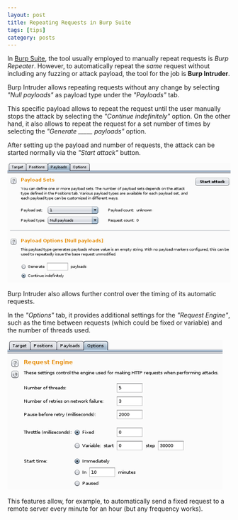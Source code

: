 ```yaml
---
layout: post
title: Repeating Requests in Burp Suite
tags: [tips]
category: posts
---
```


In [Burp Suite][burp], the tool usually employed to manually repeat requests is *Burp Repeater*. However, to automatically repeat the *same* request without including any fuzzing or attack payload, the tool for the job is **Burp Intruder**.

Burp Intruder allows repeating requests without any change by selecting *"Null payloads"* as payload type under the *"Payloads"* tab.

This specific payload allows to repeat the request until the user manually stops the attack by selecting the *"Continue indefinitely"* option. On the other hand, it also allows to repeat the request for a set number of times by selecting the *"Generate _____ payloads"* option.

After setting up the payload and number of requests, the attack can be started normally via the *"Start attack"* button.

![Burp Intruder with Null Payloads](/img/2015-04-18-burp-suite-repeating-requests/Burp-Intruder-Null-Payloads.png)

Burp Intruder also allows further control over the timing of its automatic requests.

In the *"Options"* tab, it provides additional settings for the *"Request Engine"*, such as the time between requests (which could be fixed or variable) and the number of threads used.
 
![Burp Intruder Request Engine Options](/img/2015-04-18-burp-suite-repeating-requests/Burp-Intruder-Request-Engine.png)

This features allow, for example, to automatically send a fixed request to a remote server every minute for an hour (but any frequency works).


[burp]: http://portswigger.net/burp/
